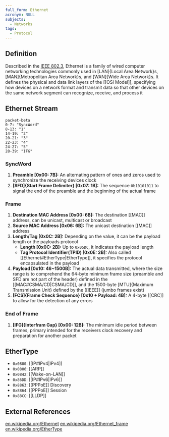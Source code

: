 ```yaml
---
full_form: Ethernet
acronym: NULL
subjects:
  - Networks
tags:
  - Protocol
---
```


## Definition
Described in the [IEEE 802.3](https://standards.ieee.org/ieee/802.3/10422/), Ethernet is a family of wired computer networking technologies commonly used in [LAN]{Local Area Network}s, [MAN]{Metropolitan Area Network}s, and [WAN]{Wide Area Network}s. It defines the physical and data link layers of the [[OSI Model]], specifying how devices on a network format and transmit data so that other devices on the same network segment can recognize, receive, and process it

## Ethernet Stream
```mermaid
packet-beta
0-7: "SyncWord"
8-13: "1"
14-19: "2"
20-21: "3"
22-23: "4"
24-27: "5"
28-39: "IFG"
```

### SyncWord
1. **Preamble \[0x00: 7B\]:** An alternating pattern of ones and zeros used to synchronize the receiving devices clock
2. **[SFD]{Start Frame Delimiter} \[0x07: 1B\]:** The sequence `0b10101011` to signal the end of the preamble and the beginning of the actual frame

### Frame
1. **Destination MAC Address \[0x00: 6B\]:** The destination [[MAC]] address, can be unicast, multicast or broadcast
2. **Source MAC Address \[0x06: 6B\]:** The unicast destination [[MAC]] address
3. **Length/Tag \[0x0C: 2B\]:** Depending on the value, it can be the payload length or the payloads protocol
	- **Length \[0x0C: 2B\]:** Up to `0x05DC`, it indicates the payload length
	- **Tag Protocol Identifier(TPID) \[0x0E: 2B\]:** Also called [[Ethernet#EtherType|EtherType]], it specifies the protocol encapsulated in the payload
4. **Payload \[0x10: 46~1500B\]:** The actual data transmitted, where the size range is to comprehend the 64-byte minimum frame size (preamble and SFD are not part of the header) defined in the [[MAC#CSMA/CD|CSMA/CD]], and the 1500-byte [MTU]{Maximum Transmission Unit} defined by the [[IEEE]] (jumbo frames exist)
5. **[FCS]{Frame Check Sequence} \[0x10 + Payload: 4B\]:** A 4-byte [[CRC]] to allow for the detection of any errors

### End of Frame
1. **[IFG]{Interfram Gap} \[0x00: 12B\]:** The minimum idle period between frames, primary intended for the receivers clock recovery and preparation for another packet

## EtherType
- `0x0800`: [[IP#IPv4|IPv4]]
- `0x0806`: [[ARP]]
- `0x0842`: [[Wake-on-LAN]]
- `0x86DD`: [[IP#IPv6|IPv6]]
- `0x8863`: [[PPPoE]] Discovery
- `0x8864`: [[PPPoE]] Session
- `0x88CC`: [[LLDP]]

## External References
[en.wikipedia.org/Ethernet](https://en.wikipedia.org/wiki/Ethernet)
[en.wikipedia.org/Ethernet_frame](https://en.wikipedia.org/wiki/Ethernet_frame)
[en.wikipedia.org/EtherType](https://en.wikipedia.org/wiki/EtherType)
